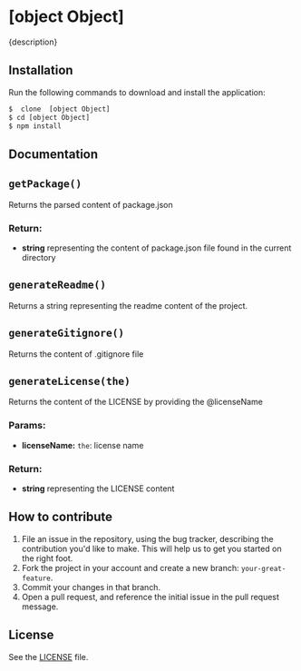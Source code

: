 # [object Object]
{description}

## Installation
Run the following commands to download and install the application:

```sh
$  clone  [object Object]
$ cd [object Object]
$ npm install
```

## Documentation
## `getPackage()`
Returns the parsed content of package.json

### Return:
* **string** representing the content of package.json file found in the current directory

## `generateReadme()`
Returns a string representing the readme content of the project.

## `generateGitignore()`
Returns the content of .gitignore file

## `generateLicense(the)`
Returns the content of the LICENSE by providing the @licenseName

### Params: 
* **licenseName:** `the`: license name

### Return:
* **string** representing the LICENSE content



## How to contribute

1. File an issue in the repository, using the bug tracker, describing the
   contribution you'd like to make. This will help us to get you started on the
   right foot.
2. Fork the project in your account and create a new branch:
   `your-great-feature`.
3. Commit your changes in that branch.
4. Open a pull request, and reference the initial issue in the pull request
   message.

## License
See the [LICENSE](./LICENSE) file.

